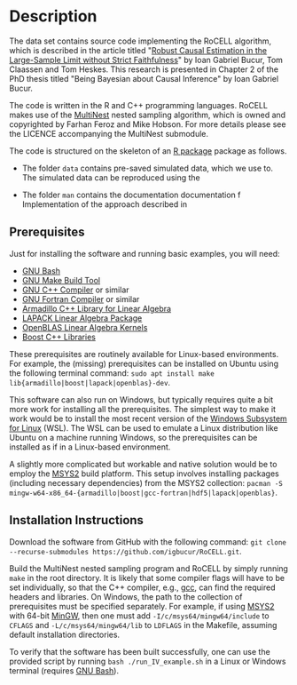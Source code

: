 # Description
The data set contains source code implementing the RoCELL algorithm, which is 
described in the article titled "[Robust Causal Estimation in the Large-Sample
Limit without Strict Faithfulness](http://proceedings.mlr.press/v54/bucur17a.html)" 
by Ioan Gabriel Bucur, Tom Claassen and Tom Heskes. This research is presented 
in Chapter 2 of the PhD thesis titled "Being Bayesian about Causal Inference" by
Ioan Gabriel Bucur.

The code is written in the R and C++ programming languages. RoCELL makes use of
the [MultiNest](https://github.com/farhanferoz/MultiNest) nested sampling algorithm, 
which is owned and copyrighted by Farhan Feroz and Mike Hobson. For more details 
please see the LICENCE accompanying the MultiNest submodule.

The code is structured on the skeleton of an [R package](https://r-pkgs.org/index.html) 
package as follows.

- The folder `data` contains pre-saved simulated data, which we use to.
The simulated data can be reproduced using the 

- The folder `man` contains the documentation documentation f
Implementation of the approach described in 



## Prerequisites

Just for installing the software and running basic examples, you will need:

- [GNU Bash](https://www.gnu.org/software/bash/)
- [GNU Make Build Tool](https://www.gnu.org/software/make/)
- [GNU C++ Compiler](https://gcc.gnu.org/) or similar
- [GNU Fortran Compiler](https://gcc.gnu.org/fortran/) or similar
- [Armadillo C++ Library for Linear Algebra](http://arma.sourceforge.net/)
- [LAPACK Linear Algebra Package](http://www.netlib.org/lapack/)
- [OpenBLAS Linear Algebra Kernels](https://www.openblas.net/)
- [Boost C++ Libraries](https://www.boost.org/)

These prerequisites are routinely available for Linux-based environments. For 
example, the (missing) prerequisites can be installed on Ubuntu using the following 
terminal command: `sudo apt install make lib{armadillo|boost|lapack|openblas}-dev`.

This software can also run on Windows, but typically requires quite a bit more 
work for installing all the prerequisites. The simplest way to make it work 
would be to install the most recent version of the [Windows Subsystem for Linux](https://docs.microsoft.com/en-us/windows/wsl/install-win10) (WSL). The
WSL can be used to emulate a Linux distribution like Ubuntu on a machine running 
Windows, so the prerequisites can be installed as if in a Linux-based environment.

A slightly more complicated but workable and native solution would be to employ 
the [MSYS2](https://www.msys2.org/) build platform. This setup involves installing
packages (including necessary dependencies) from the MSYS2 collection: `pacman -S mingw-w64-x86_64-{armadillo|boost|gcc-fortran|hdf5|lapack|openblas}`.


## Installation Instructions

Download the software from GitHub with the following command:
`git clone --recurse-submodules https://github.com/igbucur/RoCELL.git`.

Build the MultiNest nested sampling program and RoCELL by simply running `make` 
in the root directory. It is likely that some compiler flags will have to be set 
individually, so that the C++ compiler, e.g., [gcc](https://gcc.gnu.org/), can 
find the required headers and libraries. On Windows, the path to the collection
of prerequisites must be specified separately. For example, if using 
[MSYS2](https://www.msys2.org/) with 64-bit [MinGW](http://www.mingw.org/), then 
one must add `-I/c/msys64/mingw64/include` to `CFLAGS` and `-L/c/msys64/mingw64/lib` 
to `LDFLAGS` in the Makefile, assuming default installation directories.

To verify that the software has been built successfully, one can use the provided 
script by running `bash ./run_IV_example.sh` in a Linux or Windows terminal
(requires [GNU Bash](https://www.gnu.org/software/bash/)).

